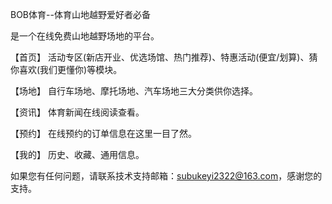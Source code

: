 BOB体育--体育山地越野爱好者必备

是一个在线免费山地越野场地的平台。

【首页】 活动专区(新店开业、优选场馆、热门推荐)、特惠活动(便宜/划算)、猜你喜欢(我们更懂你)等模块。

【场地】 自行车场地、摩托场地、汽车场地三大分类供你选择。

【资讯】 体育新闻在线阅读查看。

【预约】 在线预约的订单信息在这里一目了然。

【我的】 历史、收藏、通用信息。

如果您有任何问题，请联系技术支持邮箱：subukeyi2322@163.com，感谢您的支持。

